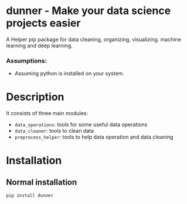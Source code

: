 # dunner - Make your data science projects easier

A Helper pip package for data cleaning, organizing, visualizing. machine learning and deep learning.


### Assumptions:

+ Assuming python is installed on your system.


# Description
    
It consists of three main modules:

- `data_operations`: tools for some useful data operations
- `data_cleaner`: tools to clean data
- `preprocess_helper`: tools to help data operation and data cleaning

# Installation
 
## Normal installation

```bash
pip install dunner
```
